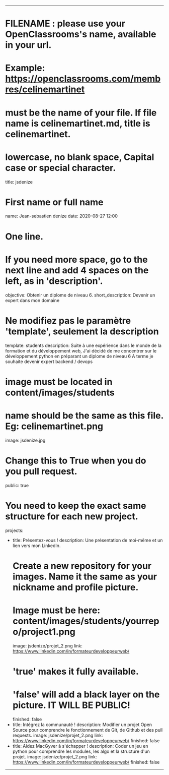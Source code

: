 ---

# FILENAME : please use your OpenClassrooms's name, available in your url.
# Example: https://openclassrooms.com/membres/celinemartinet
# must be the name of your file. If file name is celinemartinet.md, title is celinemartinet.
# lowercase, no blank space, Capital case or special character.
title: jsdenize

# First name or full name
name: Jean-sebastien denize
date: 2020-08-27 12:00

# One line.
# If you need more space, go to the next line and add 4 spaces on the left, as in 'description'.
objective: Obtenir un diplome de niveau 6.
short_description: Devenir un expert dans mon domaine 

# Ne modifiez pas le paramètre 'template', seulement la description
template: students
description:
    Suite à une expérience dans le monde de la formation et du développement web,
    J'ai décidé de me concentrer sur le développement python en préparant un diplome de niveau 6
    A terme je souhaite devenir expert backend / devops


# image must be located in content/images/students
# name should be the same as this file. Eg: celinemartinet.png
image: jsdenize.jpg

# Change this to True when you do you pull request.
public: true

# You need to keep the exact same structure for each new project.
projects:
  - title: Présentez-vous !
    description: Une présentation de moi-même et un lien vers mon LinkedIn.
    # Create a new repository for your images. Name it the same as your nickname and profile picture.
    # Image must be here: content/images/students/yourrepo/project1.png
    image: jsdenize/projet_2.png
    link: https://www.linkedin.com/in/formateurdeveloppeurweb/
    # 'true' makes it fully available.
    # 'false' will add a black layer on the picture. IT WILL BE PUBLIC!
    finished: false
  - title: Intégrez la communauté !
    description: Modifier un projet Open Source pour comprendre le fonctionnement de Git, de Github et des pull requests. 
    image: jsdenize/projet_2.png
    link: https://www.linkedin.com/in/formateurdeveloppeurweb/
    finished: false
  - title: Aidez MacGyver à s'échapper !
    description: Coder un jeu en python pour comprendre les modules, les algo et la structure d'un projet. 
    image: jsdenize/projet_2.png
    link: https://www.linkedin.com/in/formateurdeveloppeurweb/
    finished: false
---